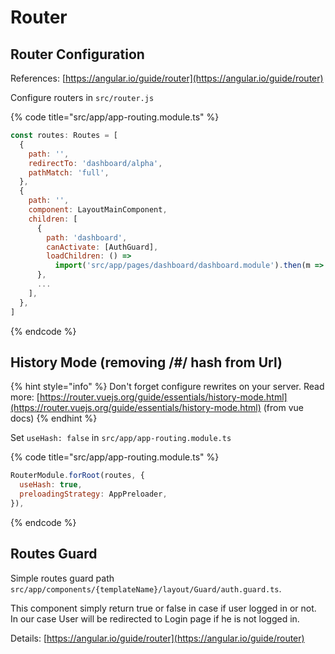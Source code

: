 # Router

## Router Configuration

References: [https://angular.io/guide/router](https://angular.io/guide/router)

Configure routers in `src/router.js`

{% code title="src/app/app-routing.module.ts" %}
```javascript
const routes: Routes = [
  {
    path: '',
    redirectTo: 'dashboard/alpha',
    pathMatch: 'full',
  },
  {
    path: '',
    component: LayoutMainComponent,
    children: [
      {
        path: 'dashboard',
        canActivate: [AuthGuard],
        loadChildren: () =>
          import('src/app/pages/dashboard/dashboard.module').then(m => m.DashboardModule),
      },
      ...
    ],
  },
]
```
{% endcode %}

## History Mode \(removing /\#/ hash from Url\)

{% hint style="info" %}
Don't forget configure rewrites on your server. Read more: [https://router.vuejs.org/guide/essentials/history-mode.html](https://router.vuejs.org/guide/essentials/history-mode.html) \(from vue docs\)
{% endhint %}

Set `useHash: false` in `src/app/app-routing.module.ts`

{% code title="src/app/app-routing.module.ts" %}
```javascript
RouterModule.forRoot(routes, {
  useHash: true,
  preloadingStrategy: AppPreloader,
}),
```
{% endcode %}

## Routes Guard

Simple routes guard path `src/app/components/{templateName}/layout/Guard/auth.guard.ts`. 

This component simply return true or false in case if user logged in or not. In our case User will be redirected to Login page if he is not logged in.

Details: [https://angular.io/guide/router](https://angular.io/guide/router)

